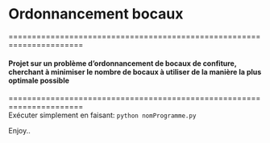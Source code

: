 # Ordonnancement bocaux
======================================================================
#### Projet sur un problème d’ordonnancement de bocaux de confiture, cherchant à minimiser le nombre de bocaux à utiliser de la manière la plus optimale possible  
======================================================================  
Exécuter simplement en faisant: `python nomProgramme.py`  
  
  
Enjoy..  
